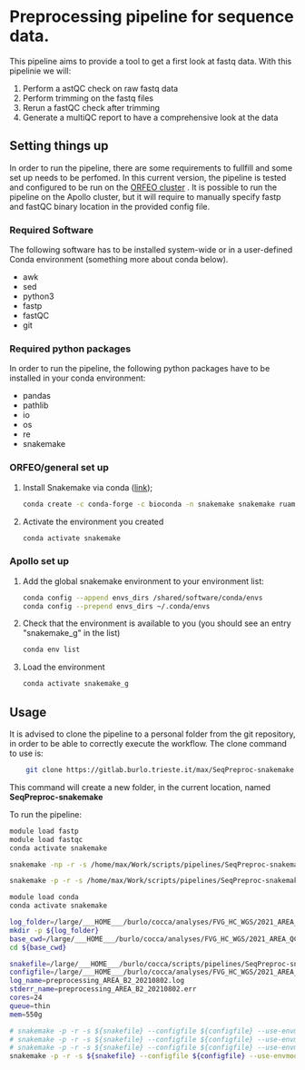# Preprocessing pipeline for sequence data.

This pipeline aims to provide a tool to get a first look at fastq data. With this pipelinie we will:

1) Perform a astQC check on raw fastq data
2) Perform trimming on the fastq files
3) Rerun a fastQC check after trimming 
4) Generate a multiQC report to have a comprehensive look at the data


## Setting things up

In order to run the pipeline, there are some requirements to fullfill and some set up needs to be perfomed. In this current version, the pipeline is tested and configured to be run on the [ORFEO cluster](https://orfeo-documentation.readthedocs.io/en/latest/) . It is possible to run the pipeline on the Apollo cluster, but it will require to manually specify fastp and fastQC binary location in the provided config file.


### Required Software

The following software has to be installed system-wide or in a user-defined Conda environment (something more about conda below).

+ awk
+ sed
+ python3
+ fastp
+ fastQC
+ git

### Required python packages

In order to run the pipeline, the following python packages have to be installed in your conda environment:

+ pandas
+ pathlib
+ io
+ os
+ re
+ snakemake


### ORFEO/general set up
1. Install Snakemake via conda ([link](https://snakemake.readthedocs.io/en/stable/getting\_started/installation.html));
    ```bash
    conda create -c conda-forge -c bioconda -n snakemake snakemake ruamel.yaml
    ```
2. Activate the environment you created
    ```bash
    conda activate snakemake
    ```

### Apollo set up

1. Add the global snakemake environment to your environment list:
    ```bash
    conda config --append envs_dirs /shared/software/conda/envs
    conda config --prepend envs_dirs ~/.conda/envs
    ```

2. Check that the environment is available to you (you should see an entry "snakemake_g" in the list)
    ```bash
    conda env list
    ```
3. Load the environment
    ```bash
    conda activate snakemake_g
    ```


## Usage

It is advised to clone the pipeline to a personal folder from the git repository, in order to be able to correctly execute the workflow.
The clone command to use is:

```bash
	git clone https://gitlab.burlo.trieste.it/max/SeqPreproc-snakemake.git
```

This command will create a new folder, in the current location, named **SeqPreproc-snakemake**





To run the pipeline:


```bash
module load fastp
module load fastqc
conda activate snakemake

snakemake -np -r -s /home/max/Work/scripts/pipelines/SeqPreproc-snakemake/Snakefile --configfile /home/max/Work/scripts/pipelines/SeqPreproc-snakemake/preproc.yaml

snakemake -p -r -s /home/max/Work/scripts/pipelines/SeqPreproc-snakemake/Snakefile --configfile /home/max/Work/scripts/pipelines/SeqPreproc-snakemake/preproc.yaml -cores 2
```




```bash
module load conda
conda activate snakemake

log_folder=/large/___HOME___/burlo/cocca/analyses/FVG_HC_WGS/2021_AREA_QC/BATCH_20210507/20210802_PREPROCESSING/Log
mkdir -p ${log_folder}
base_cwd=/large/___HOME___/burlo/cocca/analyses/FVG_HC_WGS/2021_AREA_QC/BATCH_20210507/20210802_PREPROCESSING
cd ${base_cwd}

snakefile=/large/___HOME___/burlo/cocca/scripts/pipelines/SeqPreproc-snakemake/Snakefile
configfile=/large/___HOME___/burlo/cocca/analyses/FVG_HC_WGS/2021_AREA_QC/BATCH_20210507/20210802_PREPROCESSING/preprocessing_AREA_B2_20210802.yaml
log_name=preprocessing_AREA_B2_20210802.log
stderr_name=preprocessing_AREA_B2_20210802.err
cores=24
queue=thin
mem=550g

# snakemake -p -r -s ${snakefile} --configfile ${configfile} --use-envmodules --keep-going --cluster "qsub -q thin -V -k eod -o {log[0]} -e {log[1]} -l nodes=1:ppn={threads} -l walltime=96:00:00 -l mem={resources.mem_mb}mb" -j 50 > ${log_name} 2>&1
# snakemake -p -r -s ${snakefile} --configfile ${configfile} --use-envmodules --keep-going --cluster "qsub -q thin -V -l nodes=1:ppn={threads} -l walltime=96:00:00 -l mem={resources.mem_mb}mb" -j 50 > ${log_name} 2>&1
# snakemake -p -r -s ${snakefile} --configfile ${configfile} --use-envmodules --keep-going --batch all=1/5 --cluster "qsub -q thin -V -l nodes=1:ppn={threads} -l walltime=96:00:00 -l mem={resources.mem_mb}mb" -j 50 > ${log_name} 2>&1
snakemake -p -r -s ${snakefile} --configfile ${configfile} --use-envmodules --keep-going --cluster "qsub -q thin -V -k eod -l select=1:ncpus={threads}:mem={resources.mem_mb}mb -l walltime=96:00:00" -j ${cores} 1> ${log_name} 2> ${stderr_name}
```
